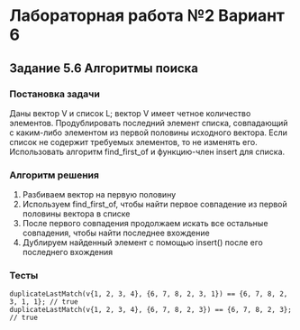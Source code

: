 
# Лабораторная работа №2 Вариант 6
## Задание 5.6 Алгоритмы поиска


### Постановка задачи
Даны вектор V и список L; вектор V имеет четное количество элементов. Продублировать
последний элемент списка, совпадающий с каким-либо элементом из первой половины
исходного вектора. Если список не содержит требуемых элементов, то не изменять его.
Использовать алгоритм find_first_of и функцию-член insert для списка.

### Алгоритм решения
1. Разбиваем вектор на первую половину
2. Используем find_first_of, чтобы найти первое совпадение из первой половины вектора в списке
3. После первого совпадения продолжаем искать все остальные совпадения, чтобы найти последнее вхождение
4. Дублируем найденный элемент с помощью insert() после его последнего вхождения

### Тесты
```
duplicateLastMatch(v{1, 2, 3, 4}, {6, 7, 8, 2, 3, 1}) == {6, 7, 8, 2, 3, 1, 1}; // true
duplicateLastMatch(v{1, 2, 3, 4}, {6, 7, 8, 2, 3}) == {6, 7, 8, 2, 3}; // true
```